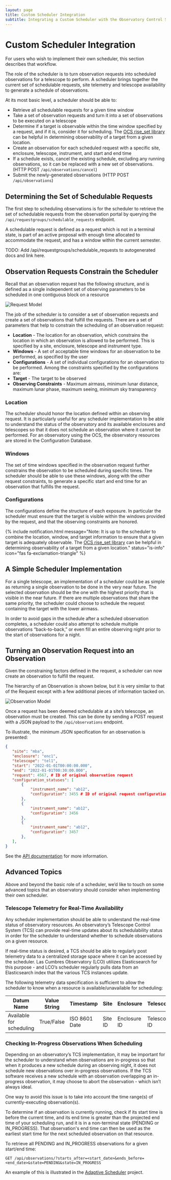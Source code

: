 ```yaml
---
layout: page
title: Custom Scheduler Integration
subtitle: Integrating a Custom Scheduler with the Observatory Control System
---
```


# Custom Scheduler Integration
For users who wish to implement their own scheduler, this section describes that workflow.

The role of the scheduler is to turn observation requests into scheduled observations for a telescope to perform. A scheduler brings together the current set of schedulable requests, site telemetry and telescope availability to generate a schedule of observations.

At its most basic level, a scheduler should be able to: 
* Retrieve all schedulable requests for a given time window
* Take a set of observation requests and turn it into a set of observations to be executed on a telescope
* Determine if a target is observable within the time window specified by a request, and if it is, consider it for scheduling. The [OCS rise_set library](https://github.com/observatorycontrolsystem/rise_set) can be helpful in determining observability of a target from a given location.
* Create an observation for each scheduled request with a specific site, enclosure, telescope, instrument, and start and end time
* If a schedule exists, cancel the existing schedule, excluding any running observations, so it can be replaced with a new set of observations. (HTTP POST `/api/observations/cancel`)
* Submit the newly-generated observations (HTTP POST `/api/observations`)

## Determining the Set of Schedulable Requests
The first step to scheduling observations is for the scheduler to retrieve the set of schedulable requests from the observation portal by querying the `/api/requestgroups/schedulable_requests` endpoint.

A schedulable request is defined as a request which is not in a terminal state, is part of an active proposal with enough time allocated to accommodate the request, and has a window within the current semester.

TODO: Add /api/requestgroups/schedulable_requests to autogenerated docs and link here.

## Observation Requests Constrain the Scheduler

Recall that an observation request has the following structure, and is defined as a single independent set of observing parameters to be scheduled in one contiguous block on a resource

![Request Model](/assets/images/request.png)

The job of the scheduler is to consider a set of observation requests and create a set of observations that fulfill the requests. There are a set of parameters that help to constrain the scheduling of an observation request:

* **Location** - The location for an observation, which constrains the location in which an observation is allowed to be performed. This is specified by a site, enclosure, telescope and instrument type. 
* **Windows** - A set of acceptable time windows for an observation to be performed, as specified by the user
* **Configurations** - A set of individual configurations for an observation to be performed. Among the constraints specified by the configurations are:
* **Target** - The target to be observed
* **Observing Constraints** - Maximum airmass, minimum lunar distance, maximum lunar phase, maximum seeing, minimum sky transparency

### Location
The scheduler should honor the location defined within an observing request. It is particularly useful for any scheduler implementation to be able to understand the status of the observatory and its available enclosures and telescopes so that it does not schedule an observation where it cannot be performed. For an observatory using the OCS, the observatory resources are stored in the Configuration Database.

### Windows
The set of time windows specified in the observation request further constrains the observation to be scheduled during specific times. The scheduler should be able to use these windows, along with the other request constraints, to generate a specific start and end time for an observation that fulfills the request.

### Configurations
The configurations define the structure of each exposure. In particular the scheduler must ensure that the target is visible within the windows provided by the request, and that the observing constraints are honored. 

{% include notification.html message="Note: It is up to the scheduler to combine the location, window, and target information to ensure that a given target is adequately observable. The [OCS rise_set library](https://github.com/observatorycontrolsystem/rise_set) can be helpful in determining observability of a target from a given location." status="is-info" icon="fas fa-exclamation-triangle" %}

## A Simple Scheduler Implementation
For a single telescope, an implementation of a scheduler could be as simple as returning a single observation to be done in the very near future. The selected observation should be the one with the highest priority that is visible in the near future. If there are multiple observations that share the same priority, the scheduler could choose to schedule the request containing the target with the lower airmass.

In order to avoid gaps in the schedule after a scheduled observation completes, a scheduler could also attempt to schedule multiple observations “back-to-back,” or even fill an entire observing night prior to the start of observations for a night.

## Turning an Observation Request into an Observation
Given the constraining factors defined in the request, a scheduler can now create an observation to fulfill the request. 

The hierarchy of an Observation is shown below, but it is very similar to that of the Request except with a few additional pieces of information tacked on. 

![Observation Model](/assets/images/observation.png)

Once a request has been deemed schedulable at a site’s telescope, an observation must be created. This can be done by sending a POST request with a JSON payload to the `/api/observations` endpoint. 

To illustrate, the minimum JSON specification for an observation is presented:

```json
{
   "site": "mba",
   "enclosure": "enc1",
   "telescope": "tel1",
   "start": "2022-01-01T00:00:00.000",
   "end": "2022-01-01T00:30:00.000",
   "request": 4567, # ID of original observation request
   "configuration_statuses": [
       {
           "instrument_name": "ab12",
           "configuration": 3455 # ID of original request configuration
       },
       {
           "instrument_name": "ab12",
           "configuration": 3456
       },
       {
           "instrument_name": "ab12",
           "configuration": 3457
       },
   ],
}
```

See the [API documentation](https://observatorycontrolsystem.github.io/assets/html/observation-portal.html#operation/createObservation) for more information.

## Advanced Topics
Above and beyond the basic role of a scheduler, we’d like to touch on some advanced topics that an observatory should consider when implementing their own scheduler.

### Telescope Telemetry for Real-Time Availability
Any scheduler implementation should be able to understand the real-time status of observatory resources. An observatory’s Telescope Control System (TCS) can provide real-time updates about its schedulability status in order for the scheduler to understand whether to schedule observations on a given resource.

If real-time status is desired, a TCS should be able to regularly post telemetry data to a centralized storage space where it can be accessed by the scheduler. Las Cumbres Observatory (LCO) utilizes Elasticsearch for this purpose - and LCO’s scheduler regularly pulls data from an Elasticsearch index that the various TCS instances update.

The following telemetry data specification is sufficient to allow the scheduler to know when a resource is available/unavailable for scheduling:

**Datum Name**|**Value String**|**Timestamp**|**Site**|**Enclosure**|**Telescope**|
----------------|----------------|-------------|----------|------------|-----------|
Available for scheduling|True/False|ISO 8601 Date|Site ID|Enclosure ID|Telescope ID|


### Checking In-Progress Observations When Scheduling
Depending on an observatory’s TCS implementation, it may be important for the scheduler to understand when observations are in-progress so that when it produces a new schedule during an observing night, it does not schedule new observations over in-progress observations. If the TCS software receives a new schedule with an observation overlapping an in-progress observation, it may choose to abort the observation - which isn’t always ideal.

One way to avoid this issue is to take into account the time range(s) of currently-executing observation(s). 

To determine if an observation is currently running, check if its start time is before the current time, and its end time is greater than the projected end time of your scheduling run, and it is in a non-terminal state (PENDING or IN_PROGRESS). That observation's end time can then be used as the earliest start time for the next scheduled observation on that resource.

To retrieve all PENDING and IN_PROGRESS observations for a given start/end time:

```
GET /api/observations/?starts_after=<start_date>&ends_before=<end_date>&state=PENDING&state=IN_PROGRESS
```

An example of this is illustrated in the [Adaptive Scheduler](https://github.com/observatorycontrolsystem/adaptive_scheduler/blob/main/adaptive_scheduler/observations.py#L335) project.
